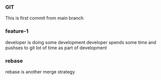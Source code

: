 ### GIT
This is first commit from main branch

### feature-1
 developer is doing some development 
 developer spends some time and pushses to git lot of time as part of development

### rebase
rebase is another merge strategy